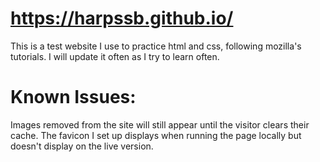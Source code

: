 # https://harpssb.github.io/
This is a test website I use to practice html and css, following mozilla's tutorials.
I will update it often as I try to learn often.
# Known Issues:
Images removed from the site will still appear until the visitor clears their cache.
The favicon I set up displays when running the page locally but doesn't display on the live version.
